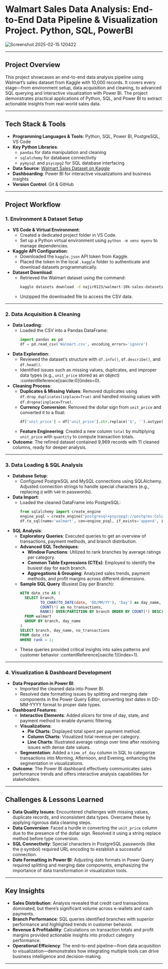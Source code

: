 # Walmart Sales Data Analysis: End-to-End Data Pipeline & Visualization Project. Python, SQL, PowerBI



![Screenshot 2025-02-15 120422](https://github.com/user-attachments/assets/63c8c5c3-0f3c-486c-93ad-b30040d1dcb8)




---

## Project Overview

This project showcases an end-to-end data analysis pipeline using Walmart’s sales dataset from Kaggle with 10,000 records. It covers every stage—from environment setup, data acquisition and cleaning, to advanced SQL querying and interactive visualization with Power BI. The project demonstrates practical applications of Python, SQL, and Power BI to extract actionable insights from real-world sales data.

---

## Tech Stack & Tools

- **Programming Languages & Tools**: Python, SQL, Power BI, PostgreSQL, VS Code
- **Key Python Libraries**: 
  - `pandas` for data manipulation and cleaning
  - `sqlalchemy` for database connectivity
  - `pymysql` and `psycopg2` for SQL database interfacing
- **Data Source**: [Walmart Sales Dataset on Kaggle](https://www.kaggle.com/datasets/najir0123/walmart-10k-sales-datasets)  
- **Dashboarding**: Power BI for interactive visualizations and business insights  
- **Version Control**: Git & GitHub

---

## Project Workflow

### 1. Environment & Dataset Setup

- **VS Code & Virtual Environment**: 
  - Created a dedicated project folder in VS Code.
  - Set up a Python virtual environment using `python -m venv myenv` to manage dependencies.
- **Kaggle API Configuration**: 
  - Downloaded the `kaggle.json` API token from Kaggle.
  - Placed the token in the local `.kaggle` folder to authenticate and download datasets programmatically.
- **Dataset Download**: 
  - Retrieved the Walmart dataset using the command:
    ```bash
    kaggle datasets download -d najir0123/walmart-10k-sales-datasets
    ```
  - Unzipped the downloaded file to access the CSV data.

---

### 2. Data Acquisition & Cleaning

- **Data Loading**:
  - Loaded the CSV into a Pandas DataFrame:
    ```python
    import pandas as pd
    df = pd.read_csv('Walmart.csv', encoding_errors='ignore')
    ```
- **Data Exploration**:
  - Reviewed the dataset’s structure with `df.info()`, `df.describe()`, and `df.head()`.
  - Identified issues such as missing values, duplicates, and improper data types (e.g., `unit_price` stored as an object) :contentReference[oaicite:0]{index=0}.
- **Cleaning Process**:
  - **Duplicates & Missing Values**: Removed duplicates using `df.drop_duplicates(inplace=True)` and handled missing values with `df.dropna(inplace=True)`.
  - **Currency Conversion**: Removed the dollar sign from `unit_price` and converted it to a float:
    ```python
    df['unit_price'] = df['unit_price'].str.replace('$', '').astype(float)
    ```
  - **Feature Engineering**: Created a new column `total` by multiplying `unit_price` with `quantity` to compute transaction totals.
- **Outcome**: The refined dataset contained 9,969 records with 11 cleaned columns, ready for deeper analysis.

---

### 3. Data Loading & SQL Analysis

- **Database Setup**:
  - Configured PostgreSQL and MySQL connections using SQLAlchemy. Adjusted connection strings to handle special characters (e.g., replacing `@` with `%40` in passwords).
- **Data Import**:
  - Loaded the cleaned DataFrame into PostgreSQL:
    ```python
    from sqlalchemy import create_engine
    engine_psql = create_engine("postgresql+psycopg2://postgres:Columdos1234%40@localhost:5432/walmart_db")
    df.to_sql(name='walmart', con=engine_psql, if_exists='append', index=False)
    ```
- **SQL Analysis**:
  - **Exploratory Queries**: Executed queries to get an overview of transactions, payment methods, and branch distribution.
  - **Advanced SQL Techniques**:
    - **Window Functions**: Utilized to rank branches by average ratings per category.
    - **Common Table Expressions (CTEs)**: Employed to identify the busiest day for each branch.
    - **Aggregations & Grouping**: Analyzed sales trends, payment methods, and profit margins across different dimensions.
  - **Sample SQL Query** (Busiest Day per Branch):
    ```sql
    WITH date_cte AS (
      SELECT branch, 
             TO_CHAR(TO_DATE(date, 'DD/MM/YY'), 'Day') as day_name,
             COUNT(*) as no_transactions,
             RANK() OVER(PARTITION BY branch ORDER BY COUNT(*) DESC) as rank
      FROM walmart
      GROUP BY branch, day_name
    )
    SELECT branch, day_name, no_transactions
    FROM date_cte
    WHERE rank = 1;
    ```
  - These queries provided critical insights into sales patterns and customer behavior :contentReference[oaicite:1]{index=1}.

---

### 4. Visualization & Dashboard Development

- **Data Preparation in Power BI**:
  - Imported the cleaned data into Power BI.
  - Resolved date formatting issues by splitting and merging date components in the Power Query Editor, converting text dates in DD-MM-YYYY format to proper date types.
- **Dashboard Features**:
  - **Interactive Elements**: Added slicers for time of day, state, and payment method to enable dynamic filtering.
  - **Visualizations**:
    - **Pie Charts**: Displayed total spent per payment method.
    - **Column Charts**: Visualized total revenue per category.
    - **Line Charts**: Illustrated average ratings over time after resolving issues with dense date values.
  - **Segmentation**: Added a `time_of_day` column in SQL to categorize transactions into Morning, Afternoon, and Evening, enhancing the segmentation in visualizations.
- **Outcome**: The Power BI dashboard effectively communicates sales performance trends and offers interactive analysis capabilities for stakeholders.

---

## Challenges & Lessons Learned

- **Data Quality Issues**: Encountered challenges with missing values, duplicate records, and inconsistent data types. Overcame these by applying rigorous data cleaning steps.
- **Data Conversion**: Faced a hurdle in converting the `unit_price` column due to the presence of the dollar sign. Resolved it using a string replace method before type conversion.
- **SQL Connectivity**: Special characters in PostgreSQL passwords (like the `@` symbol) required URL encoding to establish a successful connection.
- **Date Formatting in Power BI**: Adjusting date formats in Power Query required splitting and merging date components, emphasizing the importance of data transformation in visualization tools.

---

## Key Insights

- **Sales Distribution**: Analysis revealed that credit card transactions dominated, but there’s significant volume across e-wallets and cash payments.
- **Branch Performance**: SQL queries identified branches with superior performance and highlighted trends in customer behavior.
- **Revenue & Profitability**: Calculations on transaction totals and profit margins provided actionable insights into product category performance.
- **Operational Efficiency**: The end-to-end pipeline—from data acquisition to visualization—demonstrates how integrating multiple tools can drive business intelligence and decision-making.

---

